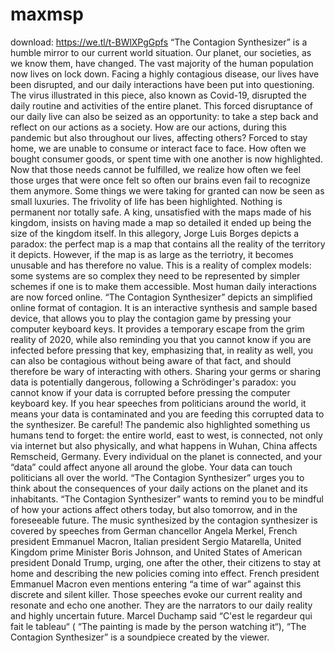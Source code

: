 # maxmsp
download: https://we.tl/t-BWlXPgGpfs
“The Contagion Synthesizer” is a humble mirror to our current world situation. Our planet, our societies, as we know them, have changed. The vast majority of the human population now lives on lock down. Facing a highly contagious disease, our lives have been disrupted, and our daily interactions have been put into questioning. The virus illustrated in this piece, also known as Covid-19, disrupted the daily routine and activities of the entire planet. This forced disruptance of our daily live can also be seized as an opportunity: to take a step back and reflect on our actions as a society. How are our actions, during this pandemic but also throughout our lives, affecting others?  Forced to stay home, we are unable to consume or interact face to face. How often we bought consumer goods, or spent time with one another is now highlighted. Now that those needs cannot be fulfilled, we realize how often we feel those urges that were once felt so often our brains even fail to recognize them anymore. Some things we were taking for granted can now be seen as small luxuries. The frivolity of life has been highlighted. Nothing is permanent nor totally safe.  A king, unsatisfied with the maps made of his kingdom, insists on having made a map so detailed it ended up being the size of the kingdom itself. In this allegory, Jorge Luis Borges depicts a paradox: the perfect map is a map that contains all the reality of the territory it depicts. However, if the map is as large as the terriotry, it becomes unusable and has therefore no value. This is a reality of complex models: some systems are so complex they need to be represented by simpler schemes if one is to make them accessible. Most human daily interactions are now forced online. “The Contagion Synthesizer” depicts an simplified online format of contagion. It is an interactive synthesis and sample based device, that allows you to play the contagion game by pressing your computer keyboard keys. It provides a temporary escape from the grim reality of 2020, while also reminding you that you cannot know if you are infected before pressing that key, emphasizing that, in reality as well, you can also be contagious without being aware of that fact, and should therefore be wary of interacting with others. Sharing your germs or sharing data is potentially dangerous, following a Schrödinger's paradox: you cannot know if your data is corrupted before pressing the computer keyboard key. If you hear speeches from politicians around the world, it means your data is contaminated and you are feeding this corrupted data to the synthesizer. Be careful!  The pandemic also highlighted something us humans tend to forget: the entire world, east to west, is connected, not only via internet but also physically, and what happens in Wuhan, China affects Remscheid, Germany. Every individual on the planet is connected, and your “data” could affect anyone all around the globe. Your data can touch politicians all over the world. “The Contagion Synthesizer” urges you to think about the consequences of your daily actions on the planet and its inhabitants. “The Contagion Synthesizer” wants to remind you to be mindful of how your actions affect others today, but also tomorrow, and in the foreseeable future.  The music synthesized by the contagion synthesizer is covered by speeches from German chancellor Angela Merkel, French president Emmanuel Macron, Italian president Sergio Matarella, United Kingdom prime Minister Boris Johnson, and United States of American president Donald Trump, urging, one after the other, their citizens to stay at home and describing the new policies coming into effect. French president Emmanuel Macron even mentions entering “a time of war” against this discrete and silent killer. Those speeches evoke our current reality and resonate and echo one another. They are the narrators to our daily reality and highly uncertain future.  Marcel Duchamp said “C'est le regardeur qui fait le tableau“ ( “The painting is made by the person watching it“),  “The Contagion Synthesizer” is a soundpiece created by the viewer. 
